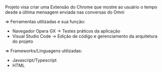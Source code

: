 Projeto visa criar uma Extensão do Chrome que mostre ao usuário o tempo desde a última mensagem enviada nas conversas do Omni

=> Ferramentas utilizadas e sua função:

- Navegador Opera GX -> Testes práticos da aplicação
- Visual Studio Code -> Edição de código e gerenciamento da arquitetura do projeto

=> Frameworks/Linguagens utilizadas:

- Javascript/Typescript
- HTML
